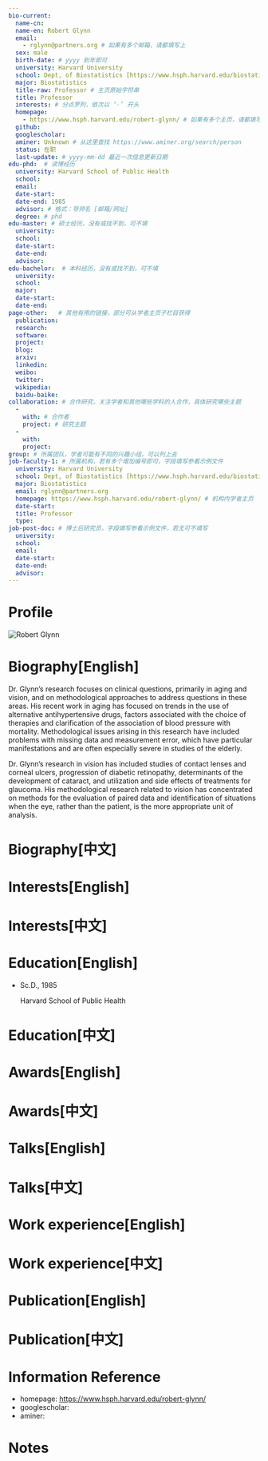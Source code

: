 ```yaml
---
bio-current:
  name-cn: 
  name-en: Robert Glynn
  email: 
    - rglynn@partners.org # 如果有多个邮箱，请都填写上
  sex: male
  birth-date: # yyyy 到年即可
  university: Harvard University 
  school: Dept, of Biostatistics [https://www.hsph.harvard.edu/biostatistics] # 格式：学院名称[学院官网链接]
  major: Biostatistics
  title-raw: Professor # 主页原始字符串
  title: Professor
  interests: # 分点罗列，依次以 ‘-’ 开头
  homepage: 
    - https://www.hsph.harvard.edu/robert-glynn/ # 如果有多个主页，请都填写上
  github: 
  googlescholar:  
  aminer: Unknown # 从这里查找 https://www.aminer.org/search/person
  status: 在职
  last-update: # yyyy-mm-dd 最近一次信息更新日期
edu-phd:  # 读博经历
  university: Harvard School of Public Health
  school: 
  email: 
  date-start: 
  date-end: 1985
  advisor: # 格式：导师名 [邮箱/网址]
  degree: # phd
edu-master: # 硕士经历，没有或找不到，可不填
  university: 
  school: 
  date-start: 
  date-end: 
  advisor:
edu-bachelor:  # 本科经历，没有或找不到，可不填
  university: 
  school: 
  major: 
  date-start: 
  date-end: 
page-other:   # 其他有用的链接，部分可从学者主页子栏目获得
  publication: 
  research: 
  software: 
  project: 
  blog: 
  arxiv: 
  linkedin: 
  weibo:
  twitter:
  wikipedia:
  baidu-baike:
collaboration: # 合作研究，关注学者和其他哪些学科的人合作，具体研究哪些主题
  - 
    with: # 合作者
    project: # 研究主题
  - 
    with: 
    project: 
group: # 所属团队，学者可能有不同的兴趣小组，可以列上去
job-faculty-1: # 所属机构，若有多个增加编号即可，字段填写参看示例文件
  university: Harvard University 
  school: Dept, of Biostatistics [https://www.hsph.harvard.edu/biostatistics] # 格式：学院名称[学院官网链接]
  major: Biostatistics
  email: rglynn@partners.org
  homepage: https://www.hsph.harvard.edu/robert-glynn/ # 机构内学者主页
  date-start: 
  title: Professor
  type: 
job-post-doc: # 博士后研究员，字段填写参看示例文件，若无可不填写
  university: 
  school: 
  email: 
  date-start: 
  date-end: 
  advisor: 
---
```


# Profile

![Robert Glynn](https://cdn1.sph.harvard.edu/wp-content/uploads/sites/543/2012/08/glynn.jpg)

# Biography[English]

Dr. Glynn’s research focuses on clinical questions, primarily in aging and vision, and on methodological approaches to address questions in these areas. His recent work in aging has focused on trends in the use of alternative antihypertensive drugs, factors associated with the choice of therapies and clarification of the association of blood pressure with mortality. Methodological issues arising in this research have included problems with missing data and measurement error, which have particular manifestations and are often especially severe in studies of the elderly.

Dr. Glynn’s research in vision has included studies of contact lenses and corneal ulcers, progression of diabetic retinopathy, determinants of the development of cataract, and utilization and side effects of treatments for glaucoma. His methodological research related to vision has concentrated on methods for the evaluation of paired data and identification of situations when the eye, rather than the patient, is the more appropriate unit of analysis.

# Biography[中文]

# Interests[English]

# Interests[中文]

# Education[English]

- Sc.D., 1985
    
    Harvard School of Public Health

# Education[中文]

# Awards[English]

# Awards[中文]

# Talks[English]

# Talks[中文]

# Work experience[English]

# Work experience[中文]

# Publication[English]

# Publication[中文]

# Information Reference

-  homepage: https://www.hsph.harvard.edu/robert-glynn/
-  googlescholar: 
-  aminer: 

# Notes